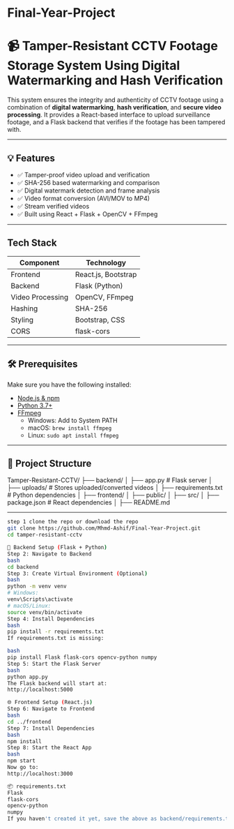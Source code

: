 # Final-Year-Project
# 📹 Tamper-Resistant CCTV Footage Storage System Using Digital Watermarking and Hash Verification

This system ensures the integrity and authenticity of CCTV footage using a combination of **digital watermarking**, **hash verification**, and **secure video processing**. It provides a React-based interface to upload surveillance footage, and a Flask backend that verifies if the footage has been tampered with.

---

## 💡 Features

- ✅ Tamper-proof video upload and verification  
- ✅ SHA-256 based watermarking and comparison  
- ✅ Digital watermark detection and frame analysis  
- ✅ Video format conversion (AVI/MOV to MP4)    
- ✅ Stream verified videos  
- ✅ Built using React + Flask + OpenCV + FFmpeg  

---

##   Tech Stack

| Component         | Technology         |
|------------------|--------------------|
| Frontend         | React.js, Bootstrap |
| Backend          | Flask (Python)     |
| Video Processing | OpenCV, FFmpeg     |
| Hashing          | SHA-256            |
| Styling          | Bootstrap, CSS     |
| CORS             | flask-cors         |

---

## 🛠 Prerequisites

Make sure you have the following installed:

- [Node.js & npm](https://nodejs.org/)
- [Python 3.7+](https://www.python.org/)
- [FFmpeg](https://ffmpeg.org/download.html)  
  - Windows: Add to System PATH  
  - macOS: `brew install ffmpeg`  
  - Linux: `sudo apt install ffmpeg`

---

## 📂 Project Structure
Tamper-Resistant-CCTV/
├── backend/
│ ├── app.py # Flask server
│ ├── uploads/ # Stores uploaded/converted videos
│ ├── requirements.txt # Python dependencies
│
├── frontend/
│ ├── public/
│ ├── src/
│ ├── package.json # React dependencies
│
├── README.md


---


```bash
step 1 clone the repo or download the repo
git clone https://github.com/Mhmd-Ashif/Final-Year-Project.git
cd tamper-resistant-cctv

🔧 Backend Setup (Flask + Python)
Step 2: Navigate to Backend
bash
cd backend
Step 3: Create Virtual Environment (Optional)
bash
python -m venv venv
# Windows:
venv\Scripts\activate
# macOS/Linux:
source venv/bin/activate
Step 4: Install Dependencies
bash
pip install -r requirements.txt
If requirements.txt is missing:

bash
pip install Flask flask-cors opencv-python numpy
Step 5: Start the Flask Server
bash
python app.py
The Flask backend will start at:
http://localhost:5000

🌐 Frontend Setup (React.js)
Step 6: Navigate to Frontend
bash
cd ../frontend
Step 7: Install Dependencies
bash
npm install
Step 8: Start the React App
bash
npm start
Now go to:
http://localhost:3000

📦 requirements.txt
Flask
flask-cors
opencv-python
numpy
If you haven't created it yet, save the above as backend/requirements.txt.
